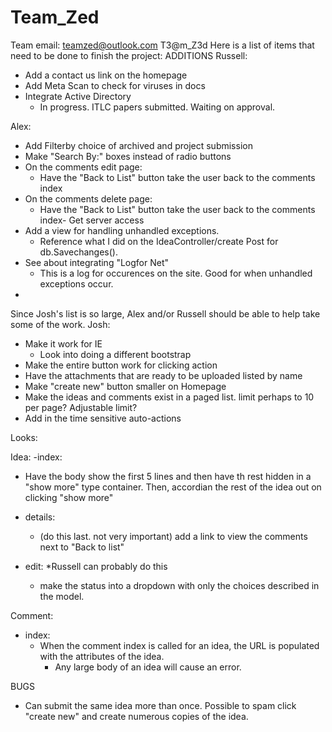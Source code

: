 # Team_Zed
Team email:
teamzed@outlook.com
T3@m_Z3d
Here is a list of items that need to be done to finish the project:
ADDITIONS
Russell:
- Add a contact us link on the homepage
- Add Meta Scan to check for viruses in docs
- Integrate Active Directory
  * In progress. ITLC papers submitted. Waiting on approval.

Alex:
- Add Filterby choice of archived and project submission
- Make "Search By:" boxes instead of radio buttons
- On the comments edit page:
  * Have the "Back to List" button take the user back to the comments index
- On the comments delete page:
  * Have the "Back to List" button take the user back to the comments index- Get server access
- Add a view for handling unhandled exceptions. 
  * Reference what I did on the IdeaController/create Post for db.Savechanges().
- See about integrating "Logfor Net"
  * This is a log for occurences on the site. Good for when unhandled exceptions occur.
- 

Since Josh's list is so large, Alex and/or Russell should be able to help take some of the work. 
Josh:
- Make it work for IE
  * Look into doing a different bootstrap 
- Make the entire button work for clicking action
- Have the attachments that are ready to be uploaded listed by name
- Make "create new" button smaller on Homepage
- Make the ideas and comments exist in a paged list. limit perhaps to 10 per page? Adjustable limit?
- Add in the time sensitive auto-actions

Looks:

Idea:
-index: 
 - Have the body show the first 5 lines and then have th rest hidden in a "show more" type container.
   Then, accordian the rest of the idea out on clicking "show more"
- details:
  - (do this last. not very important) add a link to view the comments next to "Back to list"

- edit: 
*Russell can probably do this
  - make the status into a dropdown with only the choices described in the model.

Comment:
- index:
  - When the comment index is called for an idea, the URL is populated with the attributes of the idea. 
      * Any large body of an idea will cause an error.

BUGS
- Can submit the same idea more than once. Possible to spam click "create new" 
  and create numerous copies of the idea.
